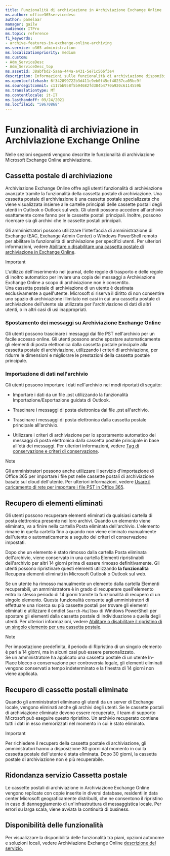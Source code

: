 ```yaml
---
title: Funzionalità di archiviazione in Archiviazione Exchange Online
ms.author: office365servicedesc
author: pamelaar
manager: gailw
audience: ITPro
ms.topic: reference
f1_keywords:
- archive-features-in-exchange-online-archiving
ms.service: o365-administration
ms.localizationpriority: medium
ms.custom:
- Adm_ServiceDesc
- Adm_ServiceDesc_top
ms.assetid: 38abfbd2-5aaa-444a-a431-5e71c566f3e4
description: Informazioni sulle funzionalità di archiviazione disponibili in Microsoft Exchange Online archiviazione.
ms.openlocfilehash: 6f342899722b3d411c9eb0f45ef40237ca05bc9f
ms.sourcegitcommit: c117bb958f5b94682fd384b4770a920c6114559b
ms.translationtype: MT
ms.contentlocale: it-IT
ms.lasthandoff: 09/24/2021
ms.locfileid: "59670868"
---
```

# <a name="archive-features-in-exchange-online-archiving"></a>Funzionalità di archiviazione in Archiviazione Exchange Online

Nelle sezioni seguenti vengono descritte le funzionalità di archiviazione Microsoft Exchange Online archiviazione.
  
## <a name="archive-mailbox"></a>Cassetta postale di archiviazione

Archiviazione Exchange Online offre agli utenti funzionalità di archiviazione avanzate tramite la funzionalità della cassetta postale di archiviazione. Una cassetta postale di archiviazione è una cassetta postale specializzata che viene visualizzata insieme alle cartelle principali delle cassette postali degli utenti in Outlook o Outlook sul web. Gli utenti possono accedere all'archivio esattamente come fanno per le cassette postali principali. Inoltre, possono ricercare sia gli archivi che le cassette postali principali.
  
Gli amministratori possono utilizzare l'interfaccia di amministrazione di Exchange (EAC, Exchange Admin Center) o Windows PowerShell remoto per abilitare la funzionalità di archiviazione per specifici utenti. Per ulteriori informazioni, vedere [Abilitare o disabilitare una cassetta postale di archiviazione in Exchange Online](/office365/securitycompliance/enable-archive-mailboxes).
  
> [!IMPORTANT]
>  L'utilizzo dell'inserimento nel journal, delle regole di trasporto e delle regole di inoltro automatico per inviare una copia dei messaggi a Archiviazione Exchange Online a scopo di archiviazione non è consentito.<br/>
>  Una cassetta postale di archiviazione di un utente è destinata esclusivamente a quell'utente. Microsoft si riserva il diritto di non consentire uno spazio di archiviazione illimitato nei casi in cui una cassetta postale di archiviazione dell'utente sia utilizzata per l'archiviazione di dati di altri utenti, o in altri casi di usi inappropriati.
  
### <a name="move-messages-to-exchange-online-archiving"></a>Spostamento dei messaggi su Archiviazione Exchange Online

Gli utenti possono trascinare i messaggi dai file PST nell'archivio per un facile accesso online. Gli utenti possono anche spostare automaticamente gli elementi di posta elettronica dalla cassetta postale principale alla cassetta postale di archiviazione, utilizzando i criteri di archiviazione, per ridurre le dimensioni e migliorare le prestazioni della cassetta postale principale. 
  
### <a name="import-data-to-the-archive"></a>Importazione di dati nell'archivio

Gli utenti possono importare i dati nell'archivio nei modi riportati di seguito:
  
- Importare i dati da un file .pst utilizzando la funzionalità Importazione/Esportazione guidata di Outlook.
    
- Trascinare i messaggi di posta elettronica dai file .pst all'archivio.
    
- Trascinare i messaggi di posta elettronica dalla cassetta postale principale all'archivio.
    
- Utilizzare i criteri di archiviazione per lo spostamento automatico dei messaggi di posta elettronica dalla cassetta postale principale in base all'età dei messaggi. Per ulteriori informazioni, vedere [Tag di conservazione e criteri di conservazione](/Exchange/policy-and-compliance/mrm/retention-tags-and-retention-policies).
    
> [!NOTE]
> Gli amministratori possono anche utilizzare il servizio d'importazione di Office 365 per importare i file pst nelle cassette postali di archiviazione basate sul cloud dell'utente. Per ulteriori informazioni, vedere [Usare il caricamento di rete per importare i file PST in Office 365](/office365/securitycompliance/use-network-upload-to-import-pst-files). 
  
## <a name="deleted-item-recovery"></a>Recupero di elementi eliminati

Gli utenti possono recuperare elementi eliminati da qualsiasi cartella di posta elettronica presente nei loro archivi. Quando un elemento viene eliminato, va a finire nella cartella Posta eliminata dell'archivio. L'elemento rimane in quella cartella fino a quando non viene eliminato manualmente dall'utente o automaticamente a seguito dei criteri di conservazione impostati.
  
Dopo che un elemento è stato rimosso dalla cartella Posta eliminata dell'archivio, viene conservato in una cartella Elementi ripristinabili dell'archivio per altri 14 giorni prima di essere rimosso definitivamente. Gli utenti possono ripristinare questi elementi utilizzando **la funzionalità** Recupera elementi eliminati in Microsoft Outlook o Outlook sul web. 
  
Se un utente ha rimosso manualmente un elemento dalla cartella Elementi recuperabili, un amministratore è in grado di recuperare quell'elemento entro lo stesso periodo di 14 giorni tramite la funzionalità di recupero di un singolo elemento. Questa funzionalità consente agli amministratori di effettuare una ricerca su più cassette postali per trovare gli elementi eliminati e utilizzare il cmdlet  `Search-Mailbox` di Windows PowerShell per spostare gli elementi dalla cassetta postale di individuazione a quella degli utenti. Per ulteriori informazioni, vedere [Abilitare o disabilitare il ripristino di un singolo elemento per una cassetta postale](/office365/securitycompliance/use-network-upload-to-import-pst-files).
  
> [!NOTE]
>  Per impostazione predefinita, il periodo di Ripristino di un singolo elemento è pari a 14 giorni, ma in alcuni casi può essere personalizzato.<br/>
>  Se un amministratore ha applicato una cassetta postale di un utente In-Place blocco o conservazione per controversia legale, gli elementi eliminati vengono conservati a tempo indeterminato e la finestra di 14 giorni non viene applicata. 
  
## <a name="deleted-mailbox-recovery"></a>Recupero di cassette postali eliminate

Quando gli amministratori eliminano gli utenti da un server di Exchange locale, vengono eliminati anche gli archivi degli utenti. Se le cassette postali di archiviazione eliminate devono essere recuperate, il team di supporto Microsoft può eseguire questo ripristino. Un archivio recuperato contiene tutti i dati in esso memorizzati nel momento in cui è stato eliminato.
  
> [!IMPORTANT]
> Per richiedere il recupero della cassetta postale di archiviazione, gli amministratori hanno a disposizione 30 giorni dal momento in cui la cassetta postale dell'utente è stata eliminata. Dopo 30 giorni, la cassetta postale di archiviazione non è più recuperabile. 
  
## <a name="mailbox-service-redundancy"></a>Ridondanza servizio Cassetta postale

Le cassette postali di archiviazione in Archiviazione Exchange Online vengono replicate con copie inserite in diversi database, residenti in data center Microsoft geograficamente distribuiti, che ne consentono il ripristino in caso di danneggiamento di un'infrastruttura di messaggistica locale. Per errori su larga scala, viene avviata la continuità di business. 
  
## <a name="feature-availability"></a>Disponibilità delle funzionalità

Per visualizzare la disponibilità delle funzionalità tra piani, opzioni autonome e soluzioni locali, vedere Archiviazione Exchange Online [descrizione del servizio.](exchange-online-archiving-service-description.md)
